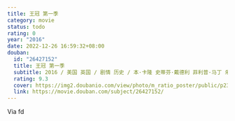 ```yaml
---
title: 王冠 第一季
category: movie
status: todo
rating: 0
year: "2016"
date: 2022-12-26 16:59:32+08:00
douban:
  id: "26427152"
  title: 王冠 第一季
  subtitle: 2016 / 美国 英国 / 剧情 历史 / 本·卡隆 史蒂芬·戴德利 菲利普·马丁 朱里安·杰拉德 / 克莱尔·芙伊 马特·史密斯
  rating: 9.3
  cover: https://img2.doubanio.com/view/photo/m_ratio_poster/public/p2384662883.jpg
  link: https://movie.douban.com/subject/26427152/
---
```


Via fd 
